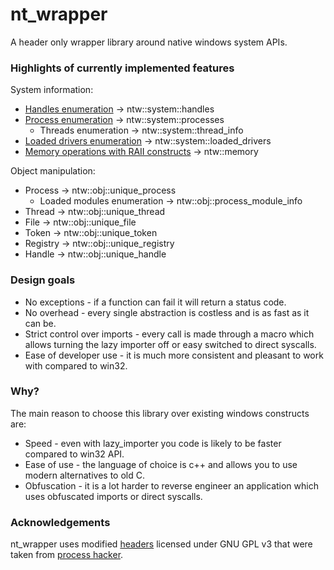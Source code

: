 # nt_wrapper
A header only wrapper library around native windows system APIs.

### Highlights of currently implemented features
System information:
* [Handles enumeration](https://github.com/JustasMasiulis/nt_wrapper/blob/e2ff4b930c189b55548b4ba805756d1abf38053f/test/test_handles.cpp#L7) -> ntw::system::handles
* [Process enumeration](https://github.com/JustasMasiulis/nt_wrapper/blob/e2ff4b930c189b55548b4ba805756d1abf38053f/test/test_processes.cpp#L7) -> ntw::system::processes
    * Threads enumeration -> ntw::system::thread_info
* [Loaded drivers enumeration](https://github.com/JustasMasiulis/nt_wrapper/blob/e2ff4b930c189b55548b4ba805756d1abf38053f/test/test_loaded_drivers.cpp#L10) -> ntw::system::loaded_drivers
* [Memory operations with RAII constructs](https://github.com/JustasMasiulis/nt_wrapper/blob/2f9ca30dc3098bf6884f325c77b44f77f2845f5a/test/test_memory.cpp#L132) -> ntw::memory

Object manipulation:
* Process -> ntw::obj::unique_process
    * Loaded modules enumeration -> ntw::obj::process_module_info
* Thread -> ntw::obj::unique_thread
* File -> ntw::obj::unique_file
* Token -> ntw::obj::unique_token
* Registry -> ntw::obj::unique_registry
* Handle -> ntw::obj::unique_handle

### Design goals
* No exceptions - if a function can fail it will return a status code.
* No overhead - every single abstraction is costless and is as fast as it can be.
* Strict control over imports - every call is made through a macro which allows turning the lazy importer off or easy switched to direct syscalls.
* Ease of developer use - it is much more consistent and pleasant to work with compared to win32.

### Why?
The main reason to choose this library over existing windows constructs are:
* Speed - even with lazy_importer you code is likely to be faster compared to win32 API.
* Ease of use - the language of choice is c++ and allows you to use modern alternatives to old C.
* Obfuscation - it is a lot harder to reverse engineer an application which uses obfuscated imports or direct syscalls.

### Acknowledgements
nt_wrapper uses modified [headers](https://github.com/processhacker/processhacker/tree/master/phnt) licensed under GNU GPL v3 that were taken from [process hacker](https://github.com/processhacker/processhacker).
